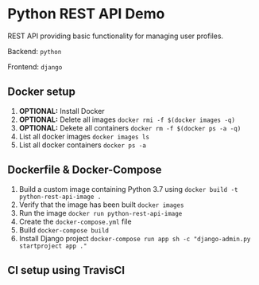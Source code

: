 # Python REST API Demo

REST API providing basic functionality for managing user profiles.

Backend: `python`

Frontend: `django`

## Docker setup

1. **OPTIONAL:** Install Docker
1. **OPTIONAL:** Delete all images `docker rmi -f $(docker images -q)`
1. **OPTIONAL:** Dekete all containers `docker rm -f $(docker ps -a -q)`
1. List all docker images `docker images ls`
1. List all docker containers `docker ps -a`

## Dockerfile & Docker-Compose
1. Build a custom image containing Python 3.7 using `docker build -t python-rest-api-image .`
1. Verify that the image has been built `docker images`
1. Run the image `docker run python-rest-api-image`
1. Create the `docker-compose.yml` file
1. Build `docker-compose build`
1. Install Django project `docker-compose run app sh -c "django-admin.py startproject app ."`

## CI setup using TravisCI